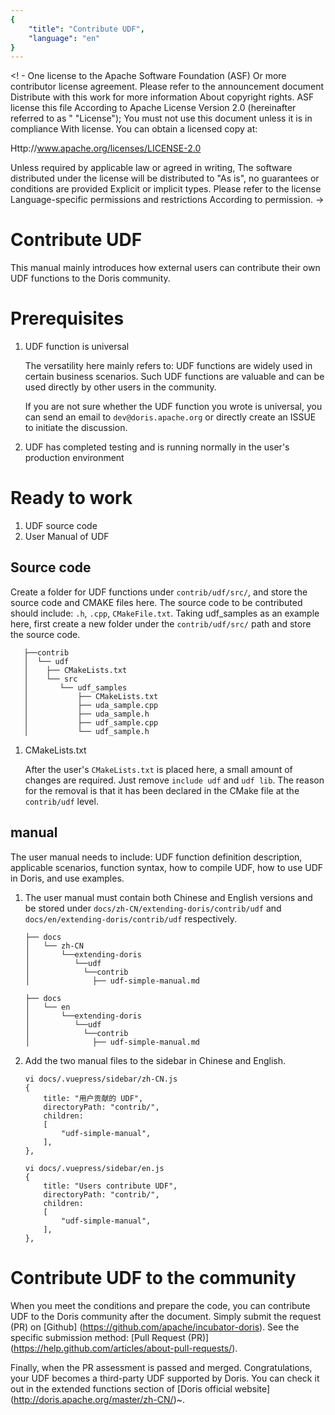 ```yaml
---
{
    "title": "Contribute UDF",
    "language": "en"
}
---
```


<! -
One license to the Apache Software Foundation (ASF)
Or more contributor license agreement. Please refer to the announcement document
Distribute with this work for more information
About copyright rights. ASF license this file
According to Apache License Version 2.0 (hereinafter referred to as "
"License"); You must not use this document unless it is in compliance
With license. You can obtain a licensed copy at:

Http://www.apache.org/licenses/LICENSE-2.0

Unless required by applicable law or agreed in writing,
The software distributed under the license will be distributed to
"As is", no guarantees or conditions are provided
Explicit or implicit types. Please refer to the license
Language-specific permissions and restrictions
According to permission.
->

# Contribute UDF

This manual mainly introduces how external users can contribute their own UDF functions to the Doris community.

# Prerequisites

1. UDF function is universal

    The versatility here mainly refers to: UDF functions are widely used in certain business scenarios. Such UDF functions are valuable and can be used directly by other users in the community.

    If you are not sure whether the UDF function you wrote is universal, you can send an email to `dev@doris.apache.org` or directly create an ISSUE to initiate the discussion.

2. UDF has completed testing and is running normally in the user's production environment

# Ready to work

1. UDF source code
2. User Manual of UDF

## Source code

Create a folder for UDF functions under `contrib/udf/src/`, and store the source code and CMAKE files here. The source code to be contributed should include: `.h`, `.cpp`, `CMakeFile.txt`. Taking udf_samples as an example here, first create a new folder under the `contrib/udf/src/` path and store the source code.

```
   ├──contrib
   │  └── udf
   │    ├── CMakeLists.txt
   │    └── src
   │       └── udf_samples
   │           ├── CMakeLists.txt
   │           ├── uda_sample.cpp
   │           ├── uda_sample.h
   │           ├── udf_sample.cpp
   │           └── udf_sample.h

```

1. CMakeLists.txt

    After the user's `CMakeLists.txt` is placed here, a small amount of changes are required. Just remove `include udf` and `udf lib`. The reason for the removal is that it has been declared in the CMake file at the `contrib/udf` level.

## manual

The user manual needs to include: UDF function definition description, applicable scenarios, function syntax, how to compile UDF, how to use UDF in Doris, and use examples.

1. The user manual must contain both Chinese and English versions and be stored under `docs/zh-CN/extending-doris/contrib/udf` and `docs/en/extending-doris/contrib/udf` respectively.

    ```
    ├── docs
    │   └── zh-CN
    │       └──extending-doris
    │          └──udf
    │            └──contrib
    │              ├── udf-simple-manual.md
 
    ``` 

    ```
    ├── docs
    │   └── en
    │       └──extending-doris
    │          └──udf
    │            └──contrib
    │              ├── udf-simple-manual.md
    ```

2. Add the two manual files to the sidebar in Chinese and English.

    ```
    vi docs/.vuepress/sidebar/zh-CN.js
    {
        title: "用户贡献的 UDF",
        directoryPath: "contrib/",
        children:
        [
            "udf-simple-manual",
        ],
    },
    ```

    ```
    vi docs/.vuepress/sidebar/en.js
    {
        title: "Users contribute UDF",
        directoryPath: "contrib/",
        children:
        [
            "udf-simple-manual",
        ],
    },

    ```

# Contribute UDF to the community

When you meet the conditions and prepare the code, you can contribute UDF to the Doris community after the document. Simply submit the request (PR) on [Github] (https://github.com/apache/incubator-doris). See the specific submission method: [Pull Request (PR)] (https://help.github.com/articles/about-pull-requests/).

Finally, when the PR assessment is passed and merged. Congratulations, your UDF becomes a third-party UDF supported by Doris. You can check it out in the extended functions section of [Doris official website] (http://doris.apache.org/master/zh-CN/)~.
